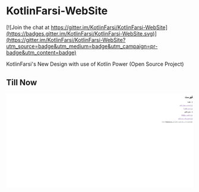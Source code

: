 # KotlinFarsi-WebSite

[![Join the chat at https://gitter.im/KotlinFarsi/KotlinFarsi-WebSite](https://badges.gitter.im/KotlinFarsi/KotlinFarsi-WebSite.svg)](https://gitter.im/KotlinFarsi/KotlinFarsi-WebSite?utm_source=badge&utm_medium=badge&utm_campaign=pr-badge&utm_content=badge)


KotlinFarsi's New Design with use of Kotlin Power (Open Source Project)


## Till Now
<div style="display: flex;">
  <img src="./art/kotlinfarsi-website-mainpage.png" />
</div> 
